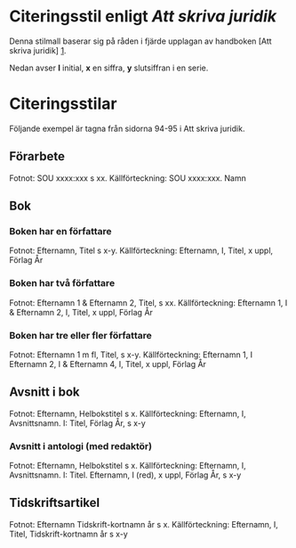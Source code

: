 Citeringsstil enligt *Att skriva juridik*
=========================================
Denna stilmall baserar sig på råden i fjärde upplagan av handboken [Att skriva juridik] [1].

[1]: http://www.iustus.se/page/ovrigt/att-skriva-juridik.html "Jensen, U., Rylander, S., Lindblom P. H., Att skriva juridik, 4  uppl, Iustus förlag 2006." 

Nedan avser **I** initial, **x** en siffra, **y** slutsiffran i en serie.

Citeringsstilar
===============
Följande exempel är tagna från sidorna 94-95 i Att skriva juridik.

Förarbete
---------
Fotnot: SOU xxxx:xxx s xx.
Källförteckning: SOU xxxx:xxx. Namn

Bok
---
### Boken har en författare
Fotnot: Efternamn, Titel s x-y.
Källförteckning: Efternamn, I, Titel, x uppl, Förlag År

### Boken har två författare
Fotnot: Efternamn 1 & Efternamn 2, Titel, s xx.
Källförteckning: Efternamn 1, I & Efternamn 2, I, Titel, x uppl, Förlag År

### Boken har tre eller fler författare
Fotnot: Efternamn 1 m fl, Titel, s x-y.
Källförteckning: Efternamn 1, I Efternamn 2, I & Efternamn 4, I, Titel, x uppl, Förlag År

Avsnitt i bok
-------------
Fotnot: Efternamn, Helbokstitel s x.
Källförteckning: Efternamn, I, Avsnittsnamn. I: Titel, Förlag År, s x-y

### Avsnitt i antologi (med redaktör)

Fotnot: Efternamn, Helbokstitel s x.
Källförteckning: Efternamn, I, Avsnittsnamn. I: Titel. Efternamn, I (red), x uppl, Förlag År, s x-y

Tidskriftsartikel
-------
Fotnot: Efternamn Tidskrift-kortnamn år s x.
Källförteckning: Efternamn, I, Titel, Tidskrift-kortnamn år s x-y